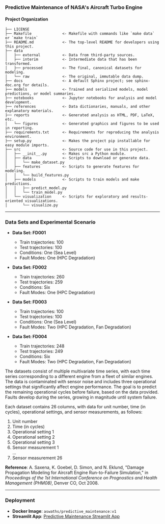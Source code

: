### Predictive Maintenance of NASA's Aircraft Turbo Engine

#### Project Organization

```
├── LICENSE  
├── Makefile              <- Makefile with commands like `make data` or `make train`  
├── README.md             <- The top-level README for developers using this project.  
├── data  
│   ├── external          <- Data from third-party sources.  
│   ├── interim           <- Intermediate data that has been transformed.  
│   ├── processed         <- The final, canonical datasets for modeling.  
│   └── raw               <- The original, immutable data dump.  
├── docs                  <- A default Sphinx project; see sphinx-doc.org for details.  
├── models                <- Trained and serialized models, model predictions, or model summaries.  
├── notebooks             <- Jupyter notebooks for analysis and model development.  
├── references            <- Data dictionaries, manuals, and other explanatory materials.  
├── reports               <- Generated analysis as HTML, PDF, LaTeX, etc.  
│   └── figures           <- Generated graphics and figures to be used in reporting.  
├── requirements.txt      <- Requirements for reproducing the analysis environment.  
├── setup.py              <- Makes the project pip installable for easy module imports.  
├── src                   <- Source code for use in this project.  
│   ├── __init__.py       <- Makes src a Python module.  
│   ├── data              <- Scripts to download or generate data.  
│   │   └── make_dataset.py  
│   ├── features          <- Scripts to generate features for modeling.  
│   │   └── build_features.py  
│   ├── models            <- Scripts to train models and make predictions.  
│   │   ├── predict_model.py  
│   │   └── train_model.py  
│   └── visualization     <- Scripts for exploratory and results-oriented visualizations.  
│       └── visualize.py  
```

---

### Data Sets and Experimental Scenario

- **Data Set: FD001**  
  - Train trajectories: 100  
  - Test trajectories: 100  
  - Conditions: One (Sea Level)  
  - Fault Modes: One (HPC Degradation)  

- **Data Set: FD002**  
  - Train trajectories: 260  
  - Test trajectories: 259  
  - Conditions: Six  
  - Fault Modes: One (HPC Degradation)  

- **Data Set: FD003**  
  - Train trajectories: 100  
  - Test trajectories: 100  
  - Conditions: One (Sea Level)  
  - Fault Modes: Two (HPC Degradation, Fan Degradation)  

- **Data Set: FD004**  
  - Train trajectories: 248  
  - Test trajectories: 249  
  - Conditions: Six  
  - Fault Modes: Two (HPC Degradation, Fan Degradation)  

The datasets consist of multiple multivariate time series, with each time series corresponding to a different engine from a fleet of similar engines. The data is contaminated with sensor noise and includes three operational settings that significantly affect engine performance. The goal is to predict the remaining operational cycles before failure, based on the data provided. Faults develop during the series, growing in magnitude until system failure.

Each dataset contains 26 columns, with data for unit number, time (in cycles), operational settings, and sensor measurements, as follows:
1) Unit number  
2) Time (in cycles)  
3) Operational setting 1  
4) Operational setting 2  
5) Operational setting 3  
6) Sensor measurement 1  
...  
26) Sensor measurement 26  

**Reference**: A. Saxena, K. Goebel, D. Simon, and N. Eklund, "Damage Propagation Modeling for Aircraft Engine Run-to-Failure Simulation," in *Proceedings of the 1st International Conference on Prognostics and Health Management (PHM08)*, Denver CO, Oct 2008.

---

### Deployment

- **Docker Image**: `aswaths/predictive_maintenance:v1`
- **Streamlit App**: [Predictive Maintenance Streamlit App](https://predictivemaintenancet.streamlit.app)
